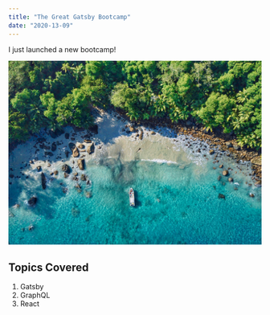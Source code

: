 ```yaml
---
title: "The Great Gatsby Bootcamp"
date: "2020-13-09"
---
```


I just launched a new bootcamp!

![Forest](./ian-badenhorst-SuT2MhkdyBQ-unsplash.jpg)

## Topics Covered

1. Gatsby
2. GraphQL
3. React
